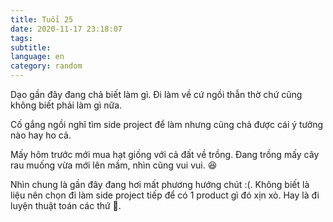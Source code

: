 ```yaml
---
title: Tuổi 25
date: 2020-11-17 23:18:07
tags:
subtitle: 
language: en
category: random
---
```


Dạo gần đây đang chả biết làm gì. Đi làm về cứ ngồi thẫn thờ chứ cũng không biết phải làm gì nữa. 

Cố gắng ngồi nghĩ tìm side project để làm nhưng cũng chả được cái ý tưởng nào hay ho cả.

Mấy hôm trước mới mua hạt giống với cả đất về trồng. Đang trồng mấy cây rau muống vừa mới lên mầm, nhìn cũng vui vui. 😆

Nhìn chung là gần đây đang hơi mất phương hướng chút :(. Không biết là liệu nên chọn đi làm side project tiếp để có 1 product gì đó xịn xò. Hay là đi luyện thuật toán các thứ 🥲.

